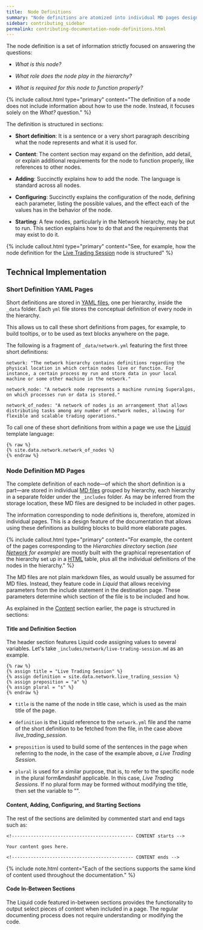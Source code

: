 ```yaml
---
title:  Node Definitions
summary: "Node definitions are atomized into individual MD pages designed to be included in other pages."
sidebar: contributing_sidebar
permalink: contributing-documentation-node-definitions.html
---
```


The node definition is a set of information strictly focused on answering the questions:

* *What is this node?*

* *What role does the node play in the hierarchy?*

* *What is required for this node to function properly?*

{% include callout.html type="primary" content="The definition of a node does not include information about how to use the node. Instead, it focuses solely on the *What?* question." %}

The definition is structured in sections:

* **Short definition**: It is a sentence or a very short paragraph describing what the node represents and what it is used for. 

* **Content**: The content section may expand on the definition, add detail, or explain additional requirements for the node to function properly, like references to other nodes.

* **Adding**: Succinctly explains how to add the node. The language is standard across all nodes.

* **Configuring**: Succinctly explains the configuration of the node, defining each parameter, listing the possible values, and the effect each of the values has in the behavior of the node.

* **Starting**: A few nodes, particularly in the Network hierarchy, may be put to run. This section explains how to do that and the requirements that may exist to do it.

{% include callout.html type="primary" content="See, for example, how the node definition for the <a href='https://docs.superalgos.org/suite-hierarchy-network.html#live-trading-session' target='_blank'>Live Trading Session</a> node is structured" %}

## Technical Implementation

### Short Definition YAML Pages

Short definitions are stored in <a href='https://en.wikipedia.org/wiki/YAML' rel='nofollow' rel='noopener' target='_blank'>YAML files</a>, one per hierarchy, inside the ```_data``` folder. Each ```yml``` file stores the conceptual definition of every node in the hierarchy.

This allows us to call these short definitions from pages, for example, to build tooltips, or to be used as text blocks anywhere on the page.

The following is a fragment of ```_data/network.yml``` featuring the first three short definitions:

```
network: "The network hierarchy contains definitions regarding the physical location in which certain nodes live or function. For instance, a certain process my run and store data in your local machine or some other machine in the network."

network_node: "A network node represents a machine running Superalgos, on which processes run or data is stored."

network_of_nodes: "A network of nodes is an arrangement that allows distributing tasks among any number of network nodes, allowing for flexible and scalable trading operations."
```

To call one of these short definitions from within a page we use the <a href='https://shopify.github.io/liquid/basics/introduction/' rel='nofollow' rel='noopener' target='_blank'>Liquid</a> template language:

```
{% raw %}
{% site.data.network.network_of_nodes %}
{% endraw %}
```

### Node Definition MD Pages

The complete definition of each node&mdash;of which the short definition is a part&mdash;are stored in individual <a href='https://guides.github.com/features/mastering-markdown/' rel='nofollow' rel='noopener' target='_blank'>MD files</a> grouped by hierarchy, each hierarchy in a separate folder under the ```_includes``` folder. As may be inferred from the storage location, these MD files are designed to be included in other pages.

The information corresponding to node definitions is, therefore, atomized in individual pages. This is a design feature of the documentation that allows using these definitions as building blocks to build more elaborate pages. 

{% include callout.html type="primary" content="For example, the content of the pages corresponding to the *Hierarchies directory* section *(see <a href='https://docs.superalgos.org/suite-hierarchy-network.html' target='_blank'>Network</a> for example)* are mostly built with the graphical representation of the hierarchy set up in a <a href='https://www.w3schools.com/html/html_intro.asp' rel='nofollow' rel='noopener' target='_blank'>HTML</a> table, plus all the individual definitions of the nodes in the hierarchy." %}

The MD files are not plain markdown files, as would usually be assumed for MD files. Instead, they feature code in *Liquid* that allows receiving parameters from the include statement in the destination page. These parameters determine which section of the file is to be included and how.

As explained in the [Content](#content) section earlier, the page is structured in sections:

#### Title and Definition Section

The header section features Liquid code assigning values to several variables. Let's take ```_includes/network/live-trading-session.md``` as an example.

```
{% raw %}
{% assign title = "Live Trading Session" %}
{% assign definition = site.data.network.live_trading_session %}
{% assign preposition = "a" %}
{% assign plural = "s" %}
{% endraw %}
```
* ```title``` is the name of the node in title case, which is used as the main title of the page.

* ```definition``` is the Liquid reference to the ```network.yml``` file and the name of the short definition to be fetched from the file, in the case above *live_trading_session*.

* ```preposition``` is used to build some of the sentences in the page when referring to the node, in the case of the example above, *a Live Trading Session*.

* ```plural``` is used for a similar purpose, that is, to refer to the specific node in the plural form&mdashif applicable. In this case, *Live Trading Sessions*. If no plural form may be formed without modifying the title, then set the variable to "".

#### Content, Adding, Configuring, and Starting Sections

The rest of the sections are delimited by commented start and end tags such as:

```
<!--------------------------------------------- CONTENT starts -->

Your content goes here.

<!--------------------------------------------- CONTENT ends -->
```

{% include note.html content="Each of the sections supports the same kind of content used throughout the documentation." %}

#### Code In-Between Sections

The Liquid code featured in-between sections provides the functionality to output select pieces of content when included in a page. The regular documenting process does not require understanding or modifying the code.
